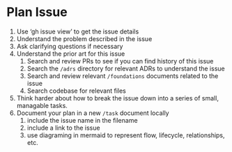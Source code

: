 # Plan Issue
1. Use ‘gh issue view’ to get the issue details
2. Understand the problem described in the issue
3. Ask clarifying questions if necessary
4. Understand the prior art for this issue
    1. Search and review PRs to see if you can find history of this issue
    2. Search the `/adrs` directory for relevant ADRs to understand the issue
    3. Search and review relevant `/foundations` documents related to the issue
    4. Search codebase for relevant files
5. Think harder about how to break the issue down into a series of small, managable tasks.
6. Document your plan in a new `/task` document locally
    1. include the issue name in the filename
    2. include a link to the issue
    3. use diagraming in mermaid to represent flow, lifecycle, relationships, etc.